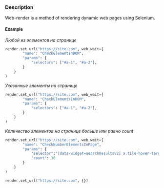 ### Description

Web-render is a method of rendering dynamic web pages using Selenium.


#### Example

_Любой из элементов на странице_

```python
render.set_url("https://site.com", web_wait={
        "name": "CheckElementInDOM",
        "params": {
            "selectors": ["#a-1", "#a-2"],
        }
    }
)
```

_Указанные элементы на странице_

```python
render.set_url("https://site.com", web_wait={
        "name": "CheckElementsInDOM",
        "params": {
            "selectors": ["#a-1", "#a-2"],
        }
    }
)
```

_Количество элементов на странице больше или равно count_

```python
render.set_url("https://site.com", web_wait={
        "name": "CheckNumberElementsInPage",
        "params": {
            "selector":"[data-widget=searchResultsV2] a.tile-hover-target[data-prerender]",
            "count": 30
        }
    }
)
```



```python
render.set_url("https://site.com", {})
```